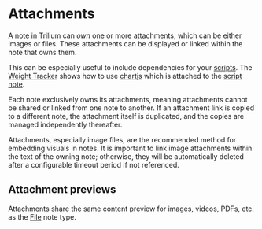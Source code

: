 # Attachments
A [note](../Notes.md) in Trilium can _own_ one or more attachments, which can be either images or files. These attachments can be displayed or linked within the note that owns them.

This can be especially useful to include dependencies for your [scripts](../../Note%20Types/Code/Scripts.md). The [Weight Tracker](../../Advanced%20Usage/Advanced%20Showcases/Weight%20Tracker.md) shows how to use [chartjs](https://chartjs.org/) which is attached to the [script note](#root/HcUYTojFohtb).

Each note exclusively owns its attachments, meaning attachments cannot be shared or linked from one note to another. If an attachment link is copied to a different note, the attachment itself is duplicated, and the copies are managed independently thereafter.

Attachments, especially image files, are the recommended method for embedding visuals in notes. It is important to link image attachments within the text of the owning note; otherwise, they will be automatically deleted after a configurable timeout period if not referenced.

## Attachment previews

Attachments share the same content preview for images, videos, PDFs, etc. as the [File](../../Note%20Types/File.md) note type.